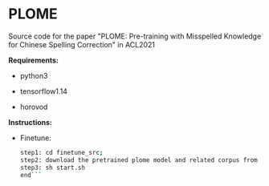 # PLOME
Source code for the paper "PLOME: Pre-training with Misspelled Knowledge for Chinese Spelling Correction" in ACL2021

**Requirements:**

- python3

- tensorflow1.14

- horovod

**Instructions:**

- Finetune: 
   ```bash
   step1: cd finetune_src; 
   step2: download the pretrained plome model and related corpus from https://drive.google.com/file/d/1aip_siFdXynxMz6-2iopWvJqr5jtUu3F/view?usp=sharing ;
   step3: sh start.sh
   end```
